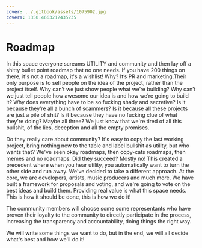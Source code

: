 ```yaml
---
cover: ../.gitbook/assets/1075902.jpg
coverY: 1350.4663212435235
---
```


# Roadmap

In this space everyone screams UTILITY and community and then lay off a shitty bullet point roadmap that no one needs. If you have 200 things on there, it's not a roadmap, it's a wishlist! Why? It’s PR and marketing.Their only purpose is to sell people on the idea of the project, rather than the project itself. Why can’t we just show people what we’re building? Why can’t we just tell people how awesome our idea is and how we’re going to build it? Why does everything have to be so fucking shady and secretive? Is it because they’re all a bunch of scammers? Is it because all these projects are just a pile of shit? Is it because they have no fucking clue of what they're doing? Maybe all three? We just know that we're tired of all this bullshit, of the lies, deception and all the empty promises.

Do they really care about community? It's easy to copy the last working project, bring nothing new to the table and label bullshit as utility, but who wants that? We've seen okay roadmaps, then copy-cats roadmaps, then memes and no roadmaps. Did they succeed? Mostly no! This created a precedent where when you hear utility, you automatically want to turn the other side and run away. We've decided to take a different approach. At the core, we are developers, artists, music producers and much more. We have built a framework for proposals and voting, and we're going to vote on the best ideas and build them. Providing real value is what this space needs. This is how it should be done, this is how we do it!

The community members will choose some some representants who have proven their loyalty to the community to directly participate in the process, increasing the transparency and accountability, doing things the right way.

We will write some things we want to do, but in the end, we will all decide what's best and how we'll do it!
